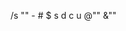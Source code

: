 /s "" - # $ s d c u @"" &""



<!-- Search for tasks by conditions.
/s {condition} {condition} ...


EXAMPLES OF A CONDITION -->

<!-- "TIT LE" <!-- title contains TIT and LE -->
<!-- -a <!-- archived -->
<!-- -!s <!-- not starred -->
<!-- -l!r <!-- leaf && not root -->
<!-- 333<#<777 <!-- #333's successor && #777's predecessor -->
<!-- .5<$<24 <!-- 0.5h <= weight <= 24.0h -->
<!-- s<15: <!-- startable <= 15:00 today -->
<!-- /12/<d <!-- December 1st this year <= deadline -->
<!-- c <!-- created_at anytime -->
<!-- 2021//<u<//30T6: <!-- New Year's Day 2021 <= updated_at <= 6:00 on 30th of this month-->
<!-- r"REGEX_TITLE" <!-- title matches REGEX_TITLE -->
<!-- #"DOUBLE "QUOTED" TITLE"# <!-- title contains DOUBLE, "QUOTED" and TITLE -->
<!-- r##"REGEX_SHARP#"QUOTED"#TITLE"## <!-- title matches REGEX_SHARP#"QUOTED"#TITLE -->
<!-- @"USER" <!-- username contains USER -->
<!-- @r"REGEX_USER" <!-- username matches REGEX_USER -->
<!-- &"URL" <!-- url link contains URL -->
<!-- &r"REGEX_URL" <!-- url link matches REGEX_URL -->
